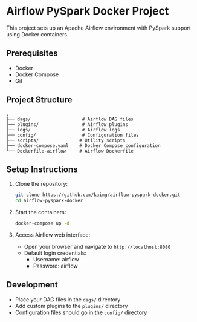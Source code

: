 # Airflow PySpark Docker Project

This project sets up an Apache Airflow environment with PySpark support using Docker containers.

## Prerequisites

- Docker
- Docker Compose
- Git

## Project Structure

```
.
├── dags/                   # Airflow DAG files
├── plugins/                # Airflow plugins
├── logs/                   # Airflow logs
├── config/                 # Configuration files
├── scripts/               # Utility scripts
├── docker-compose.yaml    # Docker Compose configuration
└── Dockerfile-airflow     # Airflow Dockerfile
```

## Setup Instructions

1. Clone the repository:
   ```bash
   git clone https://github.com/kaimg/airflow-pyspark-docker.git
   cd airflow-pyspark-docker
   ```

2. Start the containers:
   ```bash
   docker-compose up -d
   ```

3. Access Airflow web interface:
   - Open your browser and navigate to `http://localhost:8080`
   - Default login credentials:
     - Username: airflow
     - Password: airflow

## Development

- Place your DAG files in the `dags/` directory
- Add custom plugins to the `plugins/` directory
- Configuration files should go in the `config/` directory